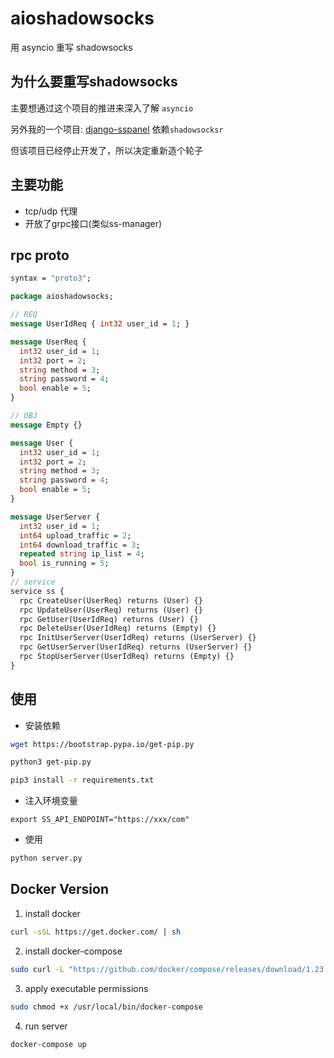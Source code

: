 # aioshadowsocks
用 asyncio 重写 shadowsocks

## 为什么要重写shadowsocks

主要想通过这个项目的推进来深入了解 `asyncio`

另外我的一个项目: [django-sspanel](https://github.com/Ehco1996/django-sspanel) 依赖`shadowsocksr`

但该项目已经停止开发了，所以决定重新造个轮子

## 主要功能

* tcp/udp 代理
* 开放了grpc接口(类似ss-manager)


## rpc proto

```protobuf
syntax = "proto3";

package aioshadowsocks;

// REQ
message UserIdReq { int32 user_id = 1; }

message UserReq {
  int32 user_id = 1;
  int32 port = 2;
  string method = 3;
  string password = 4;
  bool enable = 5;
}

// OBJ
message Empty {}

message User {
  int32 user_id = 1;
  int32 port = 2;
  string method = 3;
  string password = 4;
  bool enable = 5;
}

message UserServer {
  int32 user_id = 1;
  int64 upload_traffic = 2;
  int64 download_traffic = 3;
  repeated string ip_list = 4;
  bool is_running = 5;
}
// service
service ss {
  rpc CreateUser(UserReq) returns (User) {}
  rpc UpdateUser(UserReq) returns (User) {}
  rpc GetUser(UserIdReq) returns (User) {}
  rpc DeleteUser(UserIdReq) returns (Empty) {}
  rpc InitUserServer(UserIdReq) returns (UserServer) {}
  rpc GetUserServer(UserIdReq) returns (UserServer) {}
  rpc StopUserServer(UserIdReq) returns (Empty) {}
}
```




## 使用

* 安装依赖

```sh
wget https://bootstrap.pypa.io/get-pip.py

python3 get-pip.py

pip3 install -r requirements.txt
```

* 注入环境变量

`export SS_API_ENDPOINT="https://xxx/com"`

* 使用

```python
python server.py
```

## Docker Version

1. install docker

```sh
curl -sSL https://get.docker.com/ | sh
```

2. install docker-compose

```sh
sudo curl -L "https://github.com/docker/compose/releases/download/1.23.2/docker-compose-$(uname -s)-$(uname -m)" -o /usr/local/bin/docker-compose
```

3. apply executable permissions

```sh
sudo chmod +x /usr/local/bin/docker-compose
```

4. run server

```sh
docker-compose up
```